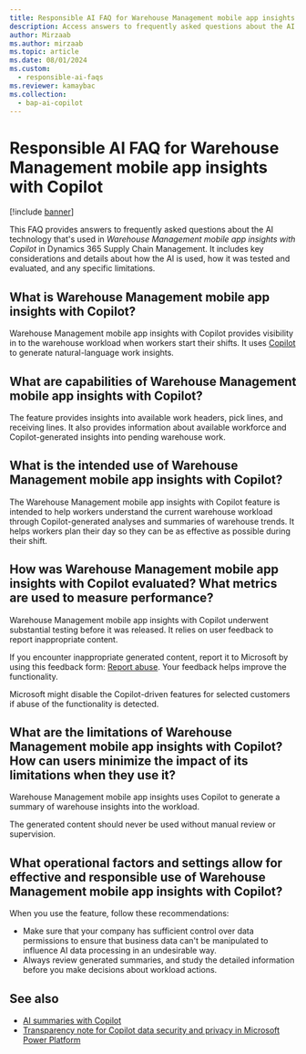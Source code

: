 ```yaml
---
title: Responsible AI FAQ for Warehouse Management mobile app insights with Copilot
description: Access answers to frequently asked questions about the AI technology that's used in Warehouse Management mobile app insights with Copilot in Dynamics 365 Supply Chain Management.
author: Mirzaab
ms.author: mirzaab
ms.topic: article
ms.date: 08/01/2024
ms.custom:
  - responsible-ai-faqs
ms.reviewer: kamaybac
ms.collection:
  - bap-ai-copilot
---
```


# Responsible AI FAQ for Warehouse Management mobile app insights with Copilot

[!include [banner](../includes/banner.md)]

This FAQ provides answers to frequently asked questions about the AI technology that's used in *Warehouse Management mobile app insights with Copilot* in Dynamics 365 Supply Chain Management. It includes key considerations and details about how the AI is used, how it was tested and evaluated, and any specific limitations.

## What is Warehouse Management mobile app insights with Copilot?

Warehouse Management mobile app insights with Copilot provides visibility in to the warehouse workload when workers start their shifts. It uses [Copilot](/power-platform/faqs-copilot-data-security-privacy) to generate natural-language work insights.

## What are capabilities of Warehouse Management mobile app insights with Copilot?

The feature provides insights into available work headers, pick lines, and receiving lines. It also provides information about available workforce and Copilot-generated insights into pending warehouse work.

## What is the intended use of Warehouse Management mobile app insights with Copilot?

The Warehouse Management mobile app insights with Copilot feature is intended to help workers understand the current warehouse workload through Copilot-generated analyses and summaries of warehouse trends. It helps workers plan their day so they can be as effective as possible during their shift.

## How was Warehouse Management mobile app insights with Copilot evaluated? What metrics are used to measure performance?

Warehouse Management mobile app insights with Copilot underwent substantial testing before it was released. It relies on user feedback to report inappropriate content.

If you encounter inappropriate generated content, report it to Microsoft by using this feedback form: [Report abuse](https://msrc.microsoft.com/report). Your feedback helps improve the functionality.

Microsoft might disable the Copilot-driven features for selected customers if abuse of the functionality is detected.

## What are the limitations of Warehouse Management mobile app insights with Copilot? How can users minimize the impact of its limitations when they use it?

Warehouse Management mobile app insights uses Copilot to generate a summary of warehouse insights into the workload.

The generated content should never be used without manual review or supervision.

## What operational factors and settings allow for effective and responsible use of Warehouse Management mobile app insights with Copilot?

When you use the feature, follow these recommendations:

- Make sure that your company has sufficient control over data permissions to ensure that business data can't be manipulated to influence AI data processing in an undesirable way.
- Always review generated summaries, and study the detailed information before you make decisions about workload actions.

## See also

- [AI summaries with Copilot](get-started/copilot-summaries-overview.md)
- [Transparency note for Copilot data security and privacy in Microsoft Power Platform](/power-platform/transparency-note-copilot-data-security-privacy)
